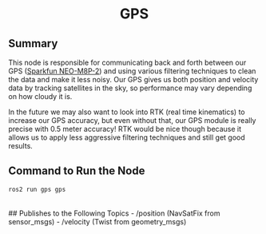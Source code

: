# <p style="text-align: center;"> GPS </p>

## **Summary**
This node is responsible for communicating back and forth between our GPS ([Sparkfun NEO-M8P-2](https://www.sparkfun.com/products/15005)) and using various filtering techniques to clean the data and make it less noisy. Our GPS gives us both position and velocity data by tracking satellites in the sky, so performance may vary depending on how cloudy it is.

In the future we may also want to look into RTK (real time kinematics) to increase our GPS accuracy, but even without that, our GPS module is really precise with 0.5 meter accuracy! RTK would be nice though because it allows us to apply less aggressive filtering techniques and still get good results.

## Command to Run the Node
``` sh
ros2 run gps gps
```

<br>
## Publishes to the Following Topics
- /position (NavSatFix from sensor_msgs)
- /velocity (Twist from geometry_msgs)